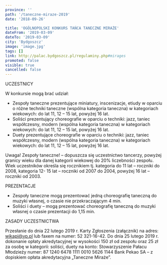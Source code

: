 ```yaml
---
province: ''
path: '/taneczne-miraze-2019'
date: '2018-09-26'

title: 'OGÓLNOPOLSKI KONKURS TAŃCA TANECZNE MIRAŻE'
dateFrom: '2019-03-09'
dateTo: '2019-03-09'
city: 'Bydgoszcz'
image: 'image.jpg'
tags: []
link: http://palac.bydgoszcz.pl/regulaminy.php#mirages
promoted: false
visible: true
cancelled: false
---
```

UCZESTNICY

W konkursie mogą brać udział:
- Zespoły taneczne prezentujące miniatury, inscenizacje, etiudy w oparciu o różne techniki 
taneczne (wspólna kategoria taneczna) w kategoriach wiekowych: do lat 11, 12 – 15 lat, powyżej 16 lat.
- Soliści prezentujący choreografie w oparciu o techniki: jazz, taniec współczesny, modern 
(wspólna kategoria taneczna) w kategoriach wiekowych: do lat 11, 12 – 15 lat, powyżej 16 lat.
- Duety prezentujące choreografie w oparciu o techniki: jazz, taniec współczesny, modern (wspólna 
kategoria taneczna) w kategoriach wiekowych: do lat 11, 12 – 15 lat, powyżej 16 lat.

Uwaga!
Zespoły taneczne! – dopuszcza się uczestnictwo tancerzy, powyżej granicy wieku dla danej kategorii wiekowej do 20% liczebności zespołu.
Wiek uczestników określa się rocznikiem tj. kategoria do 11 lat – roczniki do 2008, kategoria 12- 15 lat – roczniki od 2007 do 2004, powyżej 16 lat – roczniki od 2003.

PREZENTACJE

- Zespoły taneczne mogą prezentować jedną choreografię taneczną do muzyki własnej, o czasie nie 
przekraczającym 4 min.
- Soliści i duety – mogą prezentować choreografię taneczną do muzyki własnej o czasie prezentacji 
do 1,15 min.

ZASADY UCZESTNICTWA

Przesłanie do dnia 22 lutego 2019 r. Karty Zgłoszenia (załącznik) na adres: wikapi@vp.pl lub faxem na numer: 52 321-16-42. Do dnia 25 lutego 2019 r. dokonanie opłaty akredytacyjnej w wysokości 150 zł od zespołu oraz 25 zł za osobę w kategorii: soliści, duety na konto: Stowarzyszenie Pałacu Młodzieży numer: 87 1240 6478 1111 0010 5626 1144 Bank Pekao SA – z dopiskiem opłata akredytacyjna „Taneczne Miraże”.